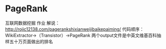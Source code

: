 # PageRank
互联网数据挖掘 作业
解说：http://rojic12138.com/pagerankshixianweijibaikepaiming/
代码顺序：WikiExtractor->（Transistor）->PageRank
两个output文件是中英文维基百科抽样五十万页面做出的排名

